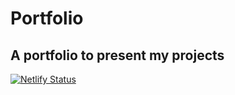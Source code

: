 # Portfolio

## A portfolio to present my projects

[![Netlify Status](https://api.netlify.com/api/v1/badges/fda5d3fc-7251-4fec-a25f-2272d2df1ae5/deploy-status)](https://app.netlify.com/sites/alban-kerloch/deploys)
